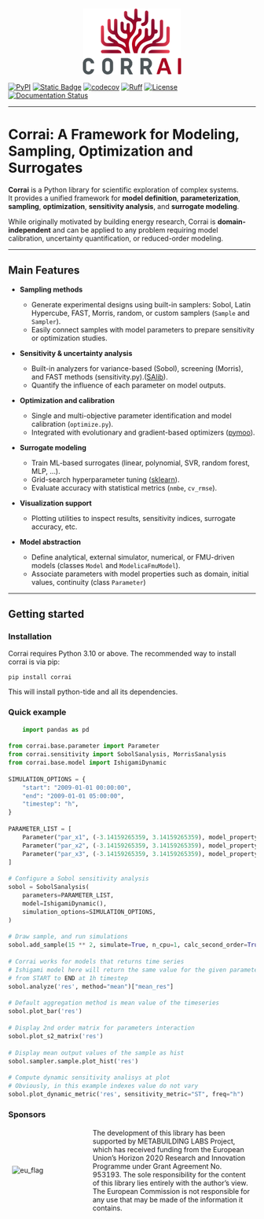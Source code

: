 <p align="center">
  <img src="https://raw.githubusercontent.com/BuildingEnergySimulationTools/corrai/main/logo_corrai.svg" alt="CorrAI" width="200"/>
</p>


[![PyPI](https://img.shields.io/pypi/v/corrai?label=pypi%20package)](https://pypi.org/project/corrai/)
[![Static Badge](https://img.shields.io/badge/python-3.10_%7C_3.12-blue)](https://pypi.org/project/corrai/)
[![codecov](https://codecov.io/gh/BuildingEnergySimulationTools/corrai/branch/main/graph/badge.svg?token=F51O9CXI61)](https://codecov.io/gh/BuildingEnergySimulationTools/corrai)
[![Ruff](https://img.shields.io/endpoint?url=https://raw.githubusercontent.com/astral-sh/ruff/main/assets/badge/v2.json)](https://github.com/astral-sh/ruff)
[![License](https://img.shields.io/badge/License-BSD_3--Clause-blue.svg)](https://opensource.org/licenses/BSD-3-Clause)
[![Documentation Status](https://readthedocs.org/projects/corrai/badge/?version=latest)](https://corrai.readthedocs.io/en/latest/?badge=latest)

---

# Corrai: A Framework for Modeling, Sampling, Optimization and Surrogates

**Corrai** is a Python library for scientific exploration of complex systems.  
It provides a unified framework for **model definition**, **parameterization**, **sampling**, **optimization**, **sensitivity analysis**, and **surrogate modeling**.  

While originally motivated by building energy research, Corrai is **domain-independent** and can be applied to any problem requiring model calibration, uncertainty quantification, or reduced-order modeling.

---

## Main Features

- **Sampling methods**
  - Generate experimental designs using built-in samplers: Sobol, Latin Hypercube, FAST, Morris, random, or custom samplers (`Sample` and `Sampler`). 
  - Easily connect samples with model parameters to prepare sensitivity or optimization studies.


- **Sensitivity & uncertainty analysis**
  - Built-in analyzers for variance-based (Sobol), screening (Morris), and FAST methods (sensitivity.py).([SAlib](https://salib.readthedocs.io/en/latest/)).  
  - Quantify the influence of each parameter on model outputs.  
  

- **Optimization and calibration**  
  - Single and multi-objective parameter identification and model calibration (`optimize.py`).  
  - Integrated with evolutionary and gradient-based optimizers ([pymoo](https://pymoo.org/)).  


- **Surrogate modeling**  
  - Train ML-based surrogates (linear, polynomial, SVR, random forest, MLP, …).
  - Grid-search hyperparameter tuning ([sklearn](https://scikit-learn.org/stable/)).
  - Evaluate accuracy with statistical metrics (`nmbe`, `cv_rmse`).   


- **Visualization support**  
  - Plotting utilities to inspect results, sensitivity indices, surrogate accuracy, etc.


- **Model abstraction**  
  - Define analytical, external simulator, numerical, or FMU-driven models (classes `Model` and `ModelicaFmuModel`).  
  - Associate parameters with model properties such as domain, initial values, continuity (class `Parameter`)

---
## Getting started

### Installation 
Corrai requires Python 3.10 or above.
The recommended way to install corrai is via pip:

```
pip install corrai
```

This will install python-tide and all its dependencies.


### Quick example

```python
    import pandas as pd

from corrai.base.parameter import Parameter
from corrai.sensitivity import SobolSanalysis, MorrisSanalysis
from corrai.base.model import IshigamiDynamic

SIMULATION_OPTIONS = {
    "start": "2009-01-01 00:00:00",
    "end": "2009-01-01 05:00:00",
    "timestep": "h",
}

PARAMETER_LIST = [
    Parameter("par_x1", (-3.14159265359, 3.14159265359), model_property="x1"),
    Parameter("par_x2", (-3.14159265359, 3.14159265359), model_property="x2"),
    Parameter("par_x3", (-3.14159265359, 3.14159265359), model_property="x3"),
]

# Configure a Sobol sensitivity analysis
sobol = SobolSanalysis(
    parameters=PARAMETER_LIST,
    model=IshigamiDynamic(),
    simulation_options=SIMULATION_OPTIONS,
)

# Draw sample, and run simulations
sobol.add_sample(15 ** 2, simulate=True, n_cpu=1, calc_second_order=True)

# Corrai works for models that returns time series
# Ishigami model here will return the same value for the given parameters
# from START to END at 1h timestep
sobol.analyze('res', method="mean")["mean_res"]

# Default aggregation method is mean value of the timeseries
sobol.plot_bar('res')

# Display 2nd order matrix for parameters interaction
sobol.plot_s2_matrix('res')

# Display mean output values of the sample as hist
sobol.sampler.sample.plot_hist('res')

# Compute dynamic sensitivity analisys at plot
# Obviously, in this example indexes value do not vary
sobol.plot_dynamic_metric('res', sensitivity_metric="ST", freq="h")
```

### Sponsors
<table style="border-collapse: collapse;">
<tr style="border: 1px solid transparent;">
<td width="150" >
<img src="https://upload.wikimedia.org/wikipedia/commons/b/b7/Flag_of_Europe.svg" alt="eu_flag" width="150"/>
</td>
<td>
The development of this library has been supported by METABUILDING LABS Project, which
has received funding from the European Union’s Horizon 2020 Research and Innovation
Programme under Grant Agreement No. 953193. The sole responsibility for the content of
this library lies entirely with the author’s view. The European Commission is not
responsible for any use that may be made of the information it contains. 
</td>
</tr>
</table>

